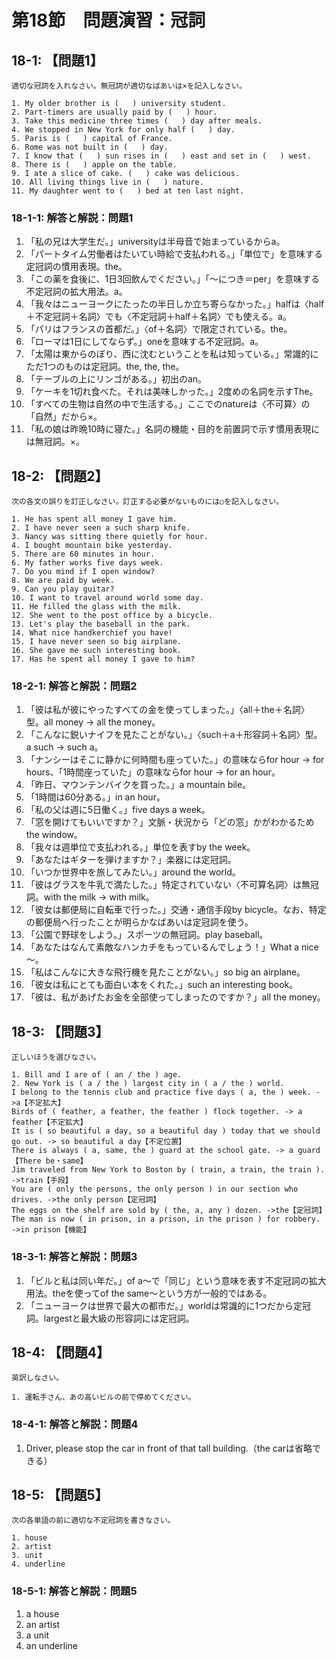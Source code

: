 # 第18節　問題演習：冠詞

## 18-1: 【問題1】
```
適切な冠詞を入れなさい。無冠詞が適切なばあいは×を記入しなさい。

1. My older brother is (   ) university student.
2. Part-timers are usually paid by (   ) hour.
3. Take this medicine three times (   ) day after meals.
4. We stopped in New York for only half (   ) day.
5. Paris is (   ) capital of France.
6. Rome was not built in (   ) day.
7. I know that (   ) sun rises in (   ) east and set in (   ) west.
8. There is (   ) apple on the table.
9. I ate a slice of cake. (   ) cake was delicious.
10. All living things live in (   ) nature.
11. My daughter went to (   ) bed at ten last night.
```

### 18-1-1: 解答と解説：問題1
1. 「私の兄は大学生だ。」universityは半母音で始まっているからa。
2. 「パートタイム労働者はたいてい時給で支払われる。」「単位で」を意味する定冠詞の慣用表現。the。
3. 「この薬を食後に、1日3回飲んでください。」「～につき＝per」を意味する不定冠詞の拡大用法。a。
4. 「我々はニューヨークにたったの半日しか立ち寄らなかった。」halfは〈half＋不定冠詞＋名詞〉でも〈不定冠詞＋half＋名詞〉でも使える。a。
5. 「パリはフランスの首都だ。」〈of＋名詞〉で限定されている。the。
6. 「ローマは1日にしてならず。」oneを意味する不定冠詞。a。
7. 「太陽は東からのぼり、西に沈むということを私は知っている。」常識的にただ1つのものは定冠詞。the, the, the。
8. 「テーブルの上にリンゴがある。」初出のan。
9. 「ケーキを1切れ食べた。それは美味しかった。」2度めの名詞を示すThe。
10. 「すべての生物は自然の中で生活する。」ここでのnatureは〈不可算〉の「自然」だから×。
11. 「私の娘は昨晩10時に寝た。」名詞の機能・目的を前置詞で示す慣用表現には無冠詞。×。

## 18-2: 【問題2】
```
次の各文の誤りを訂正しなさい。訂正する必要がないものには○を記入しなさい。

1. He has spent all money I gave him.
2. I have never seen a such sharp knife.
3. Nancy was sitting there quietly for hour.
4. I bought mountain bike yesterday.
5. There are 60 minutes in hour.
6. My father works five days week.
7. Do you mind if I open window?
8. We are paid by week.
9. Can you play guitar?
10. I want to travel around world some day.
11. He filled the glass with the milk.
12. She went to the post office by a bicycle.
13. Let's play the baseball in the park.
14. What nice handkerchief you have!
15. I have never seen so big airplane.
16. She gave me such interesting book.
17. Has he spent all money I gave to him?
```

### 18-2-1: 解答と解説：問題2
1. 「彼は私が彼にやったすべての金を使ってしまった。」〈all＋the＋名詞〉型。all money → all the money。
2. 「こんなに鋭いナイフを見たことがない。」〈such＋a＋形容詞＋名詞〉型。a such → such a。
3. 「ナンシーはそこに静かに何時間も座っていた。」の意味ならfor hour → for hours、「1時間座っていた」の意味ならfor hour → for an hour。
4. 「昨日、マウンテンバイクを買った。」a mountain bile。
5. 「1時間は60分ある。」in an hour。
6. 「私の父は週に5日働く。」five days a week。
7. 「窓を開けてもいいですか？」文脈・状況から「どの窓」かがわかるためthe window。
8. 「我々は週単位で支払われる。」単位を表すby the week。
9. 「あなたはギターを弾けますか？」楽器には定冠詞。
10. 「いつか世界中を旅してみたい。」around the world。
11. 「彼はグラスを牛乳で満たした。」特定されていない〈不可算名詞〉は無冠詞。with the milk → with milk。
12. 「彼女は郵便局に自転車で行った。」交通・通信手段by bicycle。なお、特定の郵便局へ行ったことが明らかなばあいは定冠詞を使う。
13. 「公園で野球をしよう。」スポーツの無冠詞。play baseball。
14. 「あなたはなんて素敵なハンカチをもっているんでしょう！」What a nice～。
15. 「私はこんなに大きな飛行機を見たことがない。」so big an airplane。
16. 「彼女は私にとても面白い本をくれた。」such an interesting book。
17. 「彼は、私があげたお金を全部使ってしまったのですか？」all the money。

## 18-3: 【問題3】
```
正しいほうを選びなさい。

1. Bill and I are of ( an / the ) age.
2. New York is ( a / the ) largest city in ( a / the ) world.
I belong to the tennis club and practice five days ( a, the ) week. ->a【不定拡大】
Birds of ( feather, a feather, the feather ) flock together. -> a feather【不定拡大】
It is ( so beautiful a day, so a beautiful day ) today that we should go out. -> so beautiful a day【不定位置】
There is always ( a, same, the ) guard at the school gate. -> a guard【There be・same】
Jim traveled from New York to Boston by ( train, a train, the train ). ->train【手段】
You are ( only the persons, the only person ) in our section who drives. ->the only person【定冠詞】
The eggs on the shelf are sold by ( the, a, any ) dozen. ->the【定冠詞】
The man is now ( in prison, in a prison, in the prison ) for robbery. ->in prison【機能】
```

### 18-3-1: 解答と解説：問題3
1. 「ビルと私は同い年だ。」of a～で「同じ」という意味を表す不定冠詞の拡大用法。theを使ってof the same～という方が一般的ではある。
2. 「ニューヨークは世界で最大の都市だ。」worldは常識的に1つだから定冠詞。largestと最大級の形容詞には定冠詞。

## 18-4: 【問題4】
```
英訳しなさい。

1. 運転手さん、あの高いビルの前で停めてください。
```

### 18-4-1: 解答と解説：問題4
1. Driver, please stop the car in front of that tall building.（the carは省略できる）

## 18-5: 【問題5】
```
次の各単語の前に適切な不定冠詞を書きなさい。

1. house
2. artist
3. unit
4. underline
```

### 18-5-1: 解答と解説：問題5
1. a house
2. an artist
3. a unit
4. an underline

